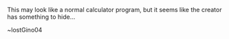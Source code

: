 This may look like a normal calculator program, but it seems like the creator has something to hide...

~lostGino04
